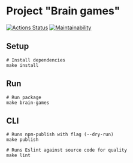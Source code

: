 # Project "Brain games"
[![Actions Status](https://github.com/Teihden/frontend-project-44/workflows/hexlet-check/badge.svg)](https://github.com/Teihden/frontend-project-44/actions)
[![Maintainability](https://api.codeclimate.com/v1/badges/214574a61f2bd80cd8b9/maintainability)](https://codeclimate.com/github/Teihden/frontend-project-44/maintainability)

## Setup

```shell
# Install dependencies
make install
```

## Run

```shell
# Run package
make brain-games
```

## CLI

```shell
# Runs npm-publish with flag (--dry-run)
make publish
```

```shell
# Runs Eslint against source code for quality
make lint
```
